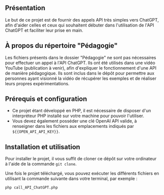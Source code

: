 ## Présentation
Le but de ce projet est de fournir des appels API très simples vers ChatGPT, afin d'aider celles et ceux qui souhaitent débuter dans l'utilisation de l'API ChatGPT et faciliter leur prise en main.

## À propos du répertoire "Pédagogie"
Les fichiers présents dans le dossier "Pédagogie" ne sont pas nécessaires pour effectuer un appel à l'API ChatGPT. Ils ont été utilisés dans une vidéo YouTube (publication à venir), afin d'expliquer le fonctionnement d'une API de manière pédagogique. Ils sont inclus dans le dépôt pour permettre aux personnes ayant visionné la vidéo de récupérer les exemples et de réaliser leurs propres expérimentations.

## Prérequis et configuration
- Ce projet étant développé en PHP, il est nécessaire de disposer d'un interpréteur PHP installé sur votre machine pour pouvoir l'utiliser.
- Vous devez également posséder une clé OpenAI API valide, à renseigner dans les fichiers aux emplacements indiqués par `${{OPEN_API_API_KEY}}`.

## Installation et utilisation
Pour installer le projet, il vous suffit de cloner ce dépôt sur votre ordinateur à l'aide de la commande `git clone`.

Une fois le projet téléchargé, vous pouvez exécuter les différents fichiers en utilisant la commande suivante dans votre terminal, par exemple :  
```bash
php call_API_ChatGPT.php
```

<!--## Exemples

## Auteurs

## Licence
-->